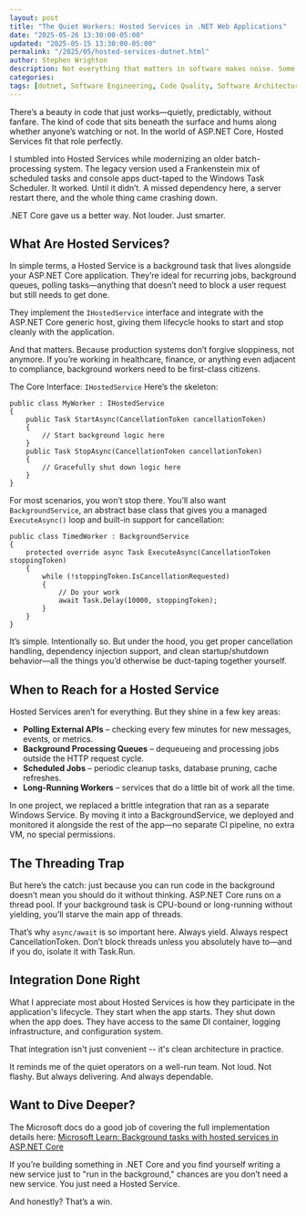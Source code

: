 ```yaml
---
layout: post
title: "The Quiet Workers: Hosted Services in .NET Web Applications"
date: "2025-05-26 13:30:00-05:00"
updated: "2025-05-15 13:30:00-05:00"
permalink: "/2025/05/hosted-services-dotnet.html"
author: Stephen Wrighton
description: Not everything that matters in software makes noise. Some of the most important things our applications do happen quietly, in the background: polling, syncing, cleaning up, keeping the lights on without ever blocking a user request or lighting up a dashboard.
categories:
tags: [dotnet, Software Engineering, Code Quality, Software Architecture]
---  
```


There’s a beauty in code that just works—quietly, predictably, without fanfare. The kind of code that sits beneath the surface and hums along whether anyone’s watching or not. In the world of ASP.NET Core, Hosted Services fit that role perfectly.

I stumbled into Hosted Services while modernizing an older batch-processing system. The legacy version used a Frankenstein mix of scheduled tasks and console apps duct-taped to the Windows Task Scheduler. It worked. Until it didn’t. A missed dependency here, a server restart there, and the whole thing came crashing down.

.NET Core gave us a better way. Not louder. Just smarter.

## What Are Hosted Services?
In simple terms, a Hosted Service is a background task that lives alongside your ASP.NET Core application. They’re ideal for recurring jobs, background queues, polling tasks—anything that doesn’t need to block a user request but still needs to get done.

They implement the `IHostedService` interface and integrate with the ASP.NET Core generic host, giving them lifecycle hooks to start and stop cleanly with the application.

And that matters. Because production systems don’t forgive sloppiness, not anymore. If you’re working in healthcare, finance, or anything even adjacent to compliance, background workers need to be first-class citizens.

The Core Interface: `IHostedService`
Here’s the skeleton:

    public class MyWorker : IHostedService
    {
        public Task StartAsync(CancellationToken cancellationToken)
        {
            // Start background logic here
        }
        public Task StopAsync(CancellationToken cancellationToken)
        {
            // Gracefully shut down logic here
        }
    }
For most scenarios, you won’t stop there. You’ll also want `BackgroundService`, an abstract base class that gives you a managed `ExecuteAsync()` loop and built-in support for cancellation:

    public class TimedWorker : BackgroundService
    {
        protected override async Task ExecuteAsync(CancellationToken stoppingToken)
        {
            while (!stoppingToken.IsCancellationRequested)
            {
                // Do your work
                await Task.Delay(10000, stoppingToken);
            }
        }
    }
It’s simple. Intentionally so. But under the hood, you get proper cancellation handling, dependency injection support, and clean startup/shutdown behavior—all the things you’d otherwise be duct-taping together yourself.

## When to Reach for a Hosted Service
Hosted Services aren’t for everything. But they shine in a few key areas:

 * **Polling External APIs** – checking every few minutes for new messages, events, or metrics.
 * **Background Processing Queues** – dequeueing and processing jobs outside the HTTP request cycle.
 * **Scheduled Jobs** – periodic cleanup tasks, database pruning, cache refreshes.
 * **Long-Running Workers** – services that do a little bit of work all the time.

In one project, we replaced a brittle integration that ran as a separate Windows Service. By moving it into a BackgroundService, we deployed and monitored it alongside the rest of the app—no separate CI pipeline, no extra VM, no special permissions.

## The Threading Trap
But here’s the catch: just because you can run code in the background doesn’t mean you should do it without thinking. ASP.NET Core runs on a thread pool. If your background task is CPU-bound or long-running without yielding, you’ll starve the main app of threads.

That’s why `async/await` is so important here. Always yield. Always respect CancellationToken. Don’t block threads unless you absolutely have to—and if you do, isolate it with Task.Run.

## Integration Done Right
What I appreciate most about Hosted Services is how they participate in the application's lifecycle. They start when the app starts. They shut down when the app does. They have access to the same DI container, logging infrastructure, and configuration system.

That integration isn't just convenient -- it's clean architecture in practice.

It reminds me of the quiet operators on a well-run team. Not loud. Not flashy. But always delivering. And always dependable.

## Want to Dive Deeper?
The Microsoft docs do a good job of covering the full implementation details here: [Microsoft Learn: Background tasks with hosted services in ASP.NET Core](https://learn.microsoft.com/en-us/aspnet/core/fundamentals/host/hosted-services?view=aspnetcore-9.0&tabs=visual-studio)

If you’re building something in .NET Core and you find yourself writing a new service just to "run in the background," chances are you don’t need a new service. You just need a Hosted Service.

And honestly? That’s a win.

